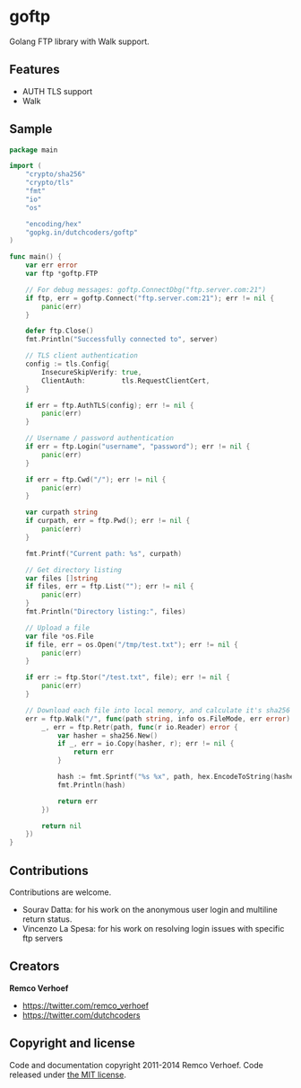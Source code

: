 goftp
=====

Golang FTP library with Walk support.

## Features

* AUTH TLS support
* Walk 

## Sample
```go
package main

import (
    "crypto/sha256"
    "crypto/tls"
    "fmt"
    "io"
    "os"

    "encoding/hex"
    "gopkg.in/dutchcoders/goftp"
)

func main() {
    var err error
    var ftp *goftp.FTP

    // For debug messages: goftp.ConnectDbg("ftp.server.com:21")
    if ftp, err = goftp.Connect("ftp.server.com:21"); err != nil {
        panic(err)
    }

    defer ftp.Close()
    fmt.Println("Successfully connected to", server)

    // TLS client authentication
    config := tls.Config{
        InsecureSkipVerify: true,
        ClientAuth:         tls.RequestClientCert,
    }

    if err = ftp.AuthTLS(config); err != nil {
        panic(err)
    }

    // Username / password authentication
    if err = ftp.Login("username", "password"); err != nil {
        panic(err)
    }

    if err = ftp.Cwd("/"); err != nil {
        panic(err)
    }

    var curpath string
    if curpath, err = ftp.Pwd(); err != nil {
        panic(err)
    }

    fmt.Printf("Current path: %s", curpath)

    // Get directory listing
    var files []string
    if files, err = ftp.List(""); err != nil {
        panic(err)
    }
    fmt.Println("Directory listing:", files)

    // Upload a file
    var file *os.File
    if file, err = os.Open("/tmp/test.txt"); err != nil {
        panic(err)
    }

    if err := ftp.Stor("/test.txt", file); err != nil {
        panic(err)
    }

    // Download each file into local memory, and calculate it's sha256 hash
    err = ftp.Walk("/", func(path string, info os.FileMode, err error) error {
        _, err = ftp.Retr(path, func(r io.Reader) error {
            var hasher = sha256.New()
            if _, err = io.Copy(hasher, r); err != nil {
                return err
            }

            hash := fmt.Sprintf("%s %x", path, hex.EncodeToString(hasher.Sum(nil)))
            fmt.Println(hash)

            return err
        })

        return nil
    })
}
````

## Contributions

Contributions are welcome.

* Sourav Datta: for his work on the anonymous user login and multiline return status.
* Vincenzo La Spesa: for his work on resolving login issues with specific ftp servers


## Creators

**Remco Verhoef**
- <https://twitter.com/remco_verhoef>
- <https://twitter.com/dutchcoders>

## Copyright and license

Code and documentation copyright 2011-2014 Remco Verhoef.
Code released under [the MIT license](LICENSE).

